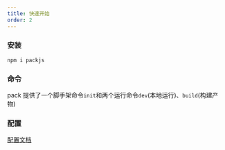 ```yaml
---
title: 快速开始
order: 2
---
```


### 安装

```shell script
npm i packjs
```

### 命令

pack 提供了一个脚手架命令`init`和两个运行命令`dev`(本地运行)、`build`(构建产物)

### 配置

[配置文档](https://packjs.tagee.cc/configs)
